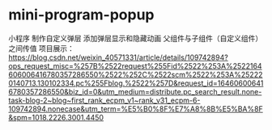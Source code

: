 # mini-program-popup
小程序 制作自定义弹层 添加弹层显示和隐藏动画 父组件与子组件（自定义组件）之间传值
项目展示：https://blog.csdn.net/weixin_40571331/article/details/109742894?ops_request_misc=%257B%2522request%255Fid%2522%253A%2522164606006416780357286550%2522%252C%2522scm%2522%253A%252220140713.130102334.pc%255Fblog.%2522%257D&request_id=164606006416780357286550&biz_id=0&utm_medium=distribute.pc_search_result.none-task-blog-2~blog~first_rank_ecpm_v1~rank_v31_ecpm-6-109742894.nonecase&utm_term=%E5%B0%8F%E7%A8%8B%E5%BA%8F&spm=1018.2226.3001.4450
